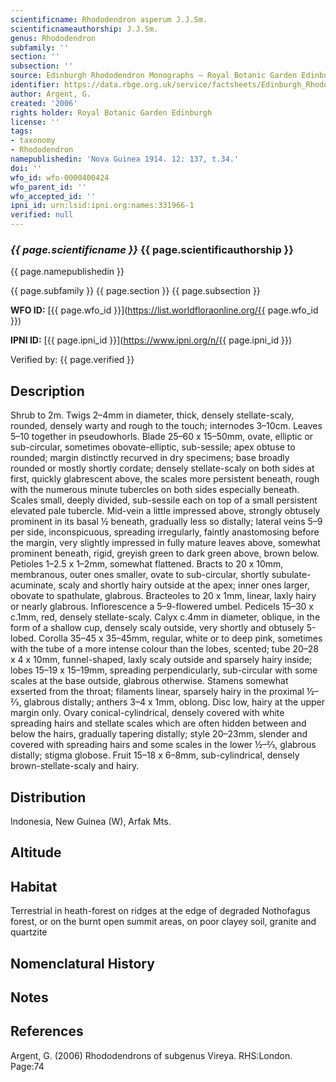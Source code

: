 ```yaml
---
scientificname: Rhododendron asperum J.J.Sm.
scientificnameauthorship: J.J.Sm.
genus: Rhododendron
subfamily: ''
section: ''
subsection: ''
source: Edinburgh Rhododendron Monographs – Royal Botanic Garden Edinburgh
identifier: https://data.rbge.org.uk/service/factsheets/Edinburgh_Rhododendron_Monographs.xhtml
author: Argent, G.
created: '2006'
rights holder: Royal Botanic Garden Edinburgh
license: ''
tags:
- taxonomy
- Rhododendron
namepublishedin: 'Nova Guinea 1914. 12: 137, t.34.'
doi: ''
wfo_id: wfo-0000400424
wfo_parent_id: ''
wfo_accepted_id: ''
ipni_id: urn:lsid:ipni.org:names:331966-1
verified: null
---
```

### _{{ page.scientificname }}_ {{ page.scientificauthorship }}
 {{ page.namepublishedin }}

{{ page.subfamily }} {{ page.section }} {{ page.subsection }}

**WFO ID:** [{{ page.wfo_id }}](https://list.worldfloraonline.org/{{ page.wfo_id }})

**IPNI ID:** [{{ page.ipni_id }}](https://www.ipni.org/n/{{ page.ipni_id }})

Verified by: {{ page.verified }}



## Description
Shrub to 2m. Twigs 2–4mm in diameter, thick, densely stellate-scaly, rounded, densely warty and rough to the touch; internodes 3–10cm. Leaves 5–10 together in pseudowhorls. Blade 25–60 x 15–50mm, ovate, elliptic or sub-circular, sometimes obovate-elliptic, sub-sessile; apex obtuse to rounded; margin distinctly recurved in dry specimens; base broadly rounded or mostly shortly cord­ate; densely stellate-scaly on both sides at first, quickly glabrescent above, the scales more persistent beneath, rough with the numerous minute tubercles on both sides especially beneath. Scales small, deeply divided, sub-­sessile each on top of a small persistent elevated pale tubercle. Mid-vein a little impressed above, strongly obtusely prominent in its basal ½ beneath, gradually less so distally; lateral veins 5–9 per side, inconspicuous, spreading irregularly, faintly anastomosing before the margin, very slightly impressed in fully mature leaves above, somewhat prominent beneath, rigid, greyish green to dark green above, brown below. Petioles 1–2.5 x 1–2mm, somewhat flattened. Bracts to 20 x 10mm, membranous, outer ones smaller, ovate to sub-circular, shortly subulate-acuminate, scaly and shortly hairy outside at the apex; inner ones larger, obovate to spathulate, glabrous. Bracteoles to 20 x 1mm, linear, laxly hairy or nearly glabrous. Inflorescence a 5–9-flowered umbel. Pedicels 15–30 x c.1mm, red, densely stellate-scaly. Calyx c.4mm in diameter, oblique, in the form of a shallow cup, densely scaly outside, very shortly and obtusely 5-lobed. Corolla 35–45 x 35–45mm, regular, white or to deep pink, sometimes with the tube of a more intense colour than the lobes, scented; tube 20–28 x 4 x 10mm, funnel-shaped, laxly scaly outside and sparsely hairy inside; lobes 15–19 x 15–19mm, spreading perpendicularly, sub-circular with some scales at the base outside, glabrous otherwise. Stamens somewhat exserted from the throat; filaments linear, sparsely hairy in the proximal ½–2⁄3, glabrous distally; anthers 3–4 x 1mm, oblong. Disc low, hairy at the upper margin only. Ovary conical-cylindrical, densely covered with white spreading hairs and stellate scales which are often hidden between and below the hairs, gradually tapering distally; style 20–23mm, slender and covered with spreading hairs and some scales in the lower ½–2⁄3, glabrous distally; stigma globose. Fruit 15–18 x 6–8mm, sub-cylindrical, densely brown-stellate-scaly and hairy.

## Distribution
Indonesia, New Guinea (W), Arfak Mts.

## Altitude


## Habitat
Terrestrial in heath-forest on ridges at the edge of degraded Nothofagus forest, or on the burnt open summit areas, on poor clayey soil, granite and quartzite

## Nomenclatural History

                       
## Notes


## References

Argent, G. (2006) Rhododendrons of subgenus Vireya. RHS:London. Page:74
